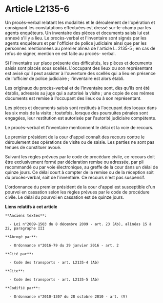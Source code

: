 # Article L2135-6

Un procès-verbal relatant les modalités et le déroulement de l'opération et consignant les constatations effectuées est
dressé sur-le-champ par les agents enquêteurs. Un inventaire des pièces et documents saisis lui est annexé s'il y a lieu. Le
procès-verbal et l'inventaire sont signés par les agents enquêteurs et par l'officier de police judiciaire ainsi que par les
personnes mentionnées au premier alinéa de l'article L. 2135-5 ; en cas de refus de signer, mention en est faite au procès-
verbal. 

Si l'inventaire sur place présente des difficultés, les pièces et documents saisis sont placés sous scellés. L'occupant des
lieux ou son représentant est avisé qu'il peut assister à l'ouverture des scellés qui a lieu en présence de l'officier de
police judiciaire ; l'inventaire est alors établi. 

Les originaux du procès-verbal et de l'inventaire sont, dès qu'ils ont été établis, adressés au juge qui a autorisé la
visite ; une copie de ces mêmes documents est remise à l'occupant des lieux ou à son représentant. 

Les pièces et documents saisis sont restitués à l'occupant des locaux dans les six mois de la visite ; toutefois, lorsque des
poursuites pénales sont engagées, leur restitution est autorisée par l'autorité judiciaire compétente. 

Le procès-verbal et l'inventaire mentionnent le délai et la voie de recours. 

Le premier président de la cour d'appel connaît des recours contre le déroulement des opérations de visite ou de saisie. Les
parties ne sont pas tenues de constituer avoué. 

Suivant les règles prévues par le code de procédure civile, ce recours doit être exclusivement formé par déclaration remise
ou adressée, par pli recommandé ou par voie électronique, au greffe de la cour dans un délai de quinze jours. Ce délai court
à compter de la remise ou de la réception soit du procès-verbal, soit de l'inventaire. Ce recours n'est pas suspensif.

L'ordonnance du premier président de la cour d'appel est susceptible d'un pourvoi en cassation selon les règles prévues par
le code de procédure civile. Le délai du pourvoi en cassation est de quinze jours.

**Liens relatifs à cet article**

	**Anciens textes**:

	  - Loi n°2009-1503 du 8 décembre 2009 - art. 23 (Ab), alinéas 15 à 22, paragraphe III

	**Abrogé par**:

	  - Ordonnance n°2016-79 du 29 janvier 2016 - art. 2

	**Cité par**:

	  - Code des transports - art. L2135-4 (Ab)

	**Cite**:

	  - Code des transports - art. L2135-5 (Ab)

	**Codifié par**:

	  - Ordonnance n°2010-1307 du 28 octobre 2010 - art. (V)
